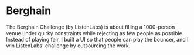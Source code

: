 # Berghain
The Berghain Challenge (by ListenLabs) is about filling a 1000-person venue under quirky constraints while rejecting as few people as possible. Instead of playing fair, I built a UI so that people can play the bouncer, and I win ListenLabs' challenge by outsourcing the work. 
